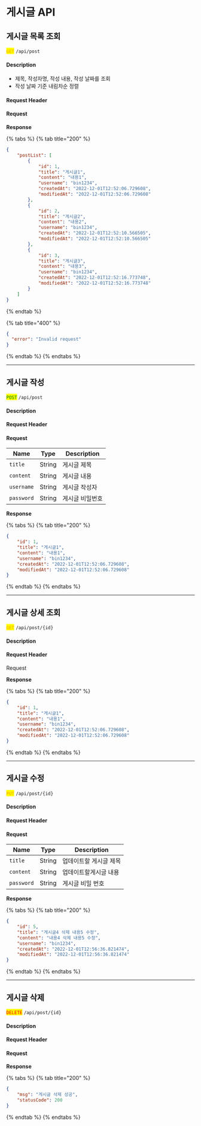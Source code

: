 # 게시글 API

## 게시글 목록 조회

<mark style="color:orange;">`GET`</mark> `/api/post`

#### Description

* 제목, 작성자명, 작성 내용, 작성 날짜를 조회
* 작성 날짜 기준 내림차순 정렬

#### Request Header

#### Request



**Response**

{% tabs %}
{% tab title="200" %}
```json
{
    "postList": [
        {
            "id": 1,
            "title": "게시글1",
            "content": "내용1",
            "username": "bin1234",
            "createdAt": "2022-12-01T12:52:06.729608",
            "modifiedAt": "2022-12-01T12:52:06.729608"
        },
        {
            "id": 2,
            "title": "게시글2",
            "content": "내용2",
            "username": "bin1234",
            "createdAt": "2022-12-01T12:52:10.566505",
            "modifiedAt": "2022-12-01T12:52:10.566505"
        },
        {
            "id": 3,
            "title": "게시글3",
            "content": "내용3",
            "username": "bin1234",
            "createdAt": "2022-12-01T12:52:16.773748",
            "modifiedAt": "2022-12-01T12:52:16.773748"
        }
    ]
}
```
{% endtab %}

{% tab title="400" %}
```json
{
  "error": "Invalid request"
}
```
{% endtab %}
{% endtabs %}

***

## 게시글 작성

<mark style="color:green;">`POST`</mark> `/api/post`

#### Description

#### Request Header

#### Request

| Name       | Type   | Description |
| ---------- | ------ | ----------- |
| `title`    | String | 게시글 제목      |
| `content`  | String | 게시글 내용      |
| `username` | String | 게시글 작성자     |
| `password` | String | 게시글 비밀번호    |

**Response**

{% tabs %}
{% tab title="200" %}
```json
{
    "id": 1,
    "title": "게시글1",
    "content": "내용1",
    "username": "bin1234",
    "createdAt": "2022-12-01T12:52:06.729608",
    "modifiedAt": "2022-12-01T12:52:06.729608"
}
```
{% endtab %}
{% endtabs %}

***

## 게시글 상세 조회

<mark style="color:orange;">`GET`</mark> `/api/post/{id}`

#### Description

#### Request Header

Request

**Response**

{% tabs %}
{% tab title="200" %}
```json
{
    "id": 1,
    "title": "게시글1",
    "content": "내용1",
    "username": "bin1234",
    "createdAt": "2022-12-01T12:52:06.729608",
    "modifiedAt": "2022-12-01T12:52:06.729608"
}
```
{% endtab %}
{% endtabs %}

***

## 게시글 수정

<mark style="color:orange;">`PUT`</mark> `/api/post/{id}`

#### Description

#### Request Header

#### Request

| Name       | Type   | Description   |
|------------| ------ |---------------|
| `title`    | String | 업데이트할  게시글 제목 |
| `content`  | String | 업데이트할게시글 내용   |
| `password` | String | 게시글 비밀 번호     |

**Response**

{% tabs %}
{% tab title="200" %}
```json
{
    "id": 5,
    "title": "게시글4 삭제 내용5 수정",
    "content": "내용4 삭제 내용5 수정",
    "username": "bin1234",
    "createdAt": "2022-12-01T12:56:36.821474",
    "modifiedAt": "2022-12-01T12:56:36.821474"
}
```
{% endtab %}
{% endtabs %}

***

## 게시글 삭제

<mark style="color:red;">`DELETE`</mark> `/api/post/{id}`

#### Description

#### Request Header

#### Request

**Response**

{% tabs %}
{% tab title="200" %}
```json
{
    "msg": "게시글 삭제 성공",
    "statusCode": 200
}
```
{% endtab %}
{% endtabs %}

